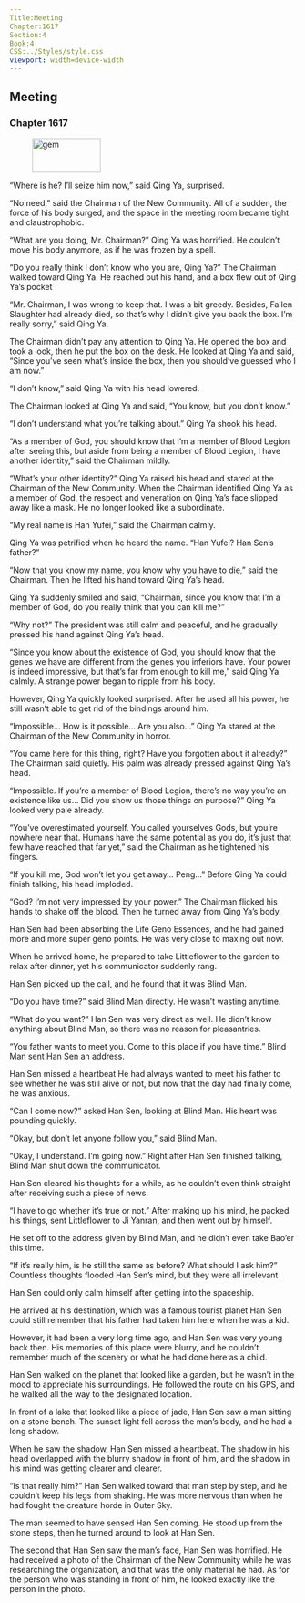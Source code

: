 ```yaml
---
Title:Meeting 
Chapter:1617 
Section:4 
Book:4 
CSS:../Styles/style.css 
viewport: width=device-width
---
```

  
## Meeting
### Chapter 1617
  
<figure>
	<img src="../Images/gem.gif" alt="gem" id="gem" width="120" height="60" />
</figure>
  

  
“Where is he? I’ll seize him now,” said Qing Ya, surprised.

“No need,” said the Chairman of the New Community. All of a sudden, the force of his body surged, and the space in the meeting room became tight and claustrophobic.

“What are you doing, Mr. Chairman?” Qing Ya was horrified. He couldn’t move his body anymore, as if he was frozen by a spell.

“Do you really think I don’t know who you are, Qing Ya?” The Chairman walked toward Qing Ya. He reached out his hand, and a box flew out of Qing Ya’s pocket

“Mr. Chairman, I was wrong to keep that. I was a bit greedy. Besides, Fallen Slaughter had already died, so that’s why I didn’t give you back the box. I’m really sorry,” said Qing Ya.

The Chairman didn’t pay any attention to Qing Ya. He opened the box and took a look, then he put the box on the desk. He looked at Qing Ya and said, “Since you’ve seen what’s inside the box, then you should’ve guessed who I am now.”

“I don’t know,” said Qing Ya with his head lowered.

The Chairman looked at Qing Ya and said, “You know, but you don’t know.”

“I don’t understand what you’re talking about.” Qing Ya shook his head.

“As a member of God, you should know that I’m a member of Blood Legion after seeing this, but aside from being a member of Blood Legion, I have another identity,” said the Chairman mildly.

“What’s your other identity?” Qing Ya raised his head and stared at the Chairman of the New Community. When the Chairman identified Qing Ya as a member of God, the respect and veneration on Qing Ya’s face slipped away like a mask. He no longer looked like a subordinate.

“My real name is Han Yufei,” said the Chairman calmly.

Qing Ya was petrified when he heard the name. “Han Yufei? Han Sen’s father?”



“Now that you know my name, you know why you have to die,” said the Chairman. Then he lifted his hand toward Qing Ya’s head.

Qing Ya suddenly smiled and said, “Chairman, since you know that I’m a member of God, do you really think that you can kill me?”

“Why not?” The president was still calm and peaceful, and he gradually pressed his hand against Qing Ya’s head.

“Since you know about the existence of God, you should know that the genes we have are different from the genes you inferiors have. Your power is indeed impressive, but that’s far from enough to kill me,” said Qing Ya calmly. A strange power began to ripple from his body.

However, Qing Ya quickly looked surprised. After he used all his power, he still wasn’t able to get rid of the bindings around him.

“Impossible… How is it possible… Are you also…” Qing Ya stared at the Chairman of the New Community in horror.

“You came here for this thing, right? Have you forgotten about it already?” The Chairman said quietly. His palm was already pressed against Qing Ya’s head.

“Impossible. If you’re a member of Blood Legion, there’s no way you’re an existence like us… Did you show us those things on purpose?” Qing Ya looked very pale already.

“You’ve overestimated yourself. You called yourselves Gods, but you’re nowhere near that. Humans have the same potential as you do, it’s just that few have reached that far yet,” said the Chairman as he tightened his fingers.

“If you kill me, God won’t let you get away… Peng…” Before Qing Ya could finish talking, his head imploded.

“God? I’m not very impressed by your power.” The Chairman flicked his hands to shake off the blood. Then he turned away from Qing Ya’s body.

Han Sen had been absorbing the Life Geno Essences, and he had gained more and more super geno points. He was very close to maxing out now.

When he arrived home, he prepared to take Littleflower to the garden to relax after dinner, yet his communicator suddenly rang.

Han Sen picked up the call, and he found that it was Blind Man.

“Do you have time?” said Blind Man directly. He wasn’t wasting anytime.

“What do you want?” Han Sen was very direct as well. He didn’t know anything about Blind Man, so there was no reason for pleasantries.

“You father wants to meet you. Come to this place if you have time.” Blind Man sent Han Sen an address.

Han Sen missed a heartbeat He had always wanted to meet his father to see whether he was still alive or not, but now that the day had finally come, he was anxious.

“Can I come now?” asked Han Sen, looking at Blind Man. His heart was pounding quickly.

“Okay, but don’t let anyone follow you,” said Blind Man.

“Okay, I understand. I’m going now.” Right after Han Sen finished talking, Blind Man shut down the communicator.

Han Sen cleared his thoughts for a while, as he couldn’t even think straight after receiving such a piece of news.



“I have to go whether it’s true or not.” After making up his mind, he packed his things, sent Littleflower to Ji Yanran, and then went out by himself.

He set off to the address given by Blind Man, and he didn’t even take Bao’er this time.

“If it’s really him, is he still the same as before? What should I ask him?” Countless thoughts flooded Han Sen’s mind, but they were all irrelevant

Han Sen could only calm himself after getting into the spaceship.

He arrived at his destination, which was a famous tourist planet Han Sen could still remember that his father had taken him here when he was a kid.

However, it had been a very long time ago, and Han Sen was very young back then. His memories of this place were blurry, and he couldn’t remember much of the scenery or what he had done here as a child.

Han Sen walked on the planet that looked like a garden, but he wasn’t in the mood to appreciate his surroundings. He followed the route on his GPS, and he walked all the way to the designated location.

In front of a lake that looked like a piece of jade, Han Sen saw a man sitting on a stone bench. The sunset light fell across the man’s body, and he had a long shadow.

When he saw the shadow, Han Sen missed a heartbeat. The shadow in his head overlapped with the blurry shadow in front of him, and the shadow in his mind was getting clearer and clearer.

“Is that really him?” Han Sen walked toward that man step by step, and he couldn’t keep his legs from shaking. He was more nervous than when he had fought the creature horde in Outer Sky.

The man seemed to have sensed Han Sen coming. He stood up from the stone steps, then he turned around to look at Han Sen.

The second that Han Sen saw the man’s face, Han Sen was horrified. He had received a photo of the Chairman of the New Community while he was researching the organization, and that was the only material he had. As for the person who was standing in front of him, he looked exactly like the person in the photo.